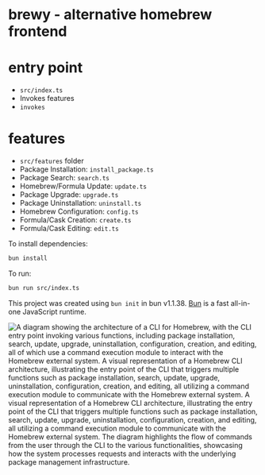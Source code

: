 # brewy - alternative homebrew frontend

# entry point

- `src/index.ts`
- Invokes features
- `invokes`

# features

- `src/features` folder
- Package Installation: `install_package.ts`
- Package Search: `search.ts`
- Homebrew/Formula Update: `update.ts`
- Package Upgrade: `upgrade.ts`
- Package Uninstallation: `uninstall.ts`
- Homebrew Configuration: `config.ts`
- Formula/Cask Creation: `create.ts`
- Formula/Cask Editing: `edit.ts`

To install dependencies:

```bash
bun install
```

To run:

```bash
bun run src/index.ts
```

This project was created using `bun init` in bun v1.1.38. [Bun](https://bun.sh) is a fast all-in-one JavaScript runtime.


![A diagram showing the architecture of a CLI for Homebrew, with the CLI entry point invoking various functions, including package installation, search, update, upgrade, uninstallation, configuration, creation, and editing, all of which use a command execution module to interact with the Homebrew external system. A visual representation of a Homebrew CLI architecture, illustrating the entry point of the CLI that triggers multiple functions such as package installation, search, update, upgrade, uninstallation, configuration, creation, and editing, all utilizing a command execution module to communicate with the Homebrew external system. A visual representation of a Homebrew CLI architecture, illustrating the entry point of the CLI that triggers multiple functions such as package installation, search, update, upgrade, uninstallation, configuration, creation, and editing, all utilizing a command execution module to communicate with the Homebrew external system. The diagram highlights the flow of commands from the user through the CLI to the various functionalities, showcasing how the system processes requests and interacts with the underlying package management infrastructure.](./assets/diagram.jpeg)